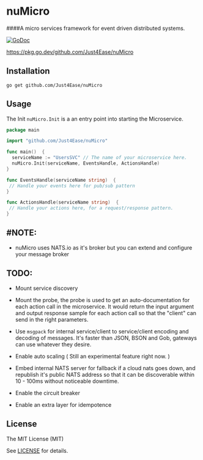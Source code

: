 nuMicro
=========

####A micro services framework for event driven distributed systems.


[![GoDoc](https://godoc.org/github.com/just4ease/nuMicro?status.svg)](https://godoc.org/github.com/just4ease/nuMicro)


https://pkg.go.dev/github.com/Just4Ease/nuMicro

Installation
------------

```
go get github.com/Just4Ease/nuMicro
```

Usage
-----

The Init `nuMicro.Init` is a an entry point into starting the Microservice.


```go
package main

import "github.com/Just4Ease/nuMicro" 

func main()  {
  serviceName := "UsersSVC" // The name of your microservice here.
  nuMicro.Init(serviceName, EventsHandle, ActionsHandle)
}

func EventsHandle(serviceName string)  {
 // Handle your events here for pub/sub pattern
}

func ActionsHandle(serviceName string)  {
 // Handle your actions here, for a request/response pattern.
}
```
#NOTE: 
----
- nuMicro uses NATS.io as it's broker but you can extend and configure your message broker

TODO:
----
- Mount service discovery

- Mount the probe, the probe is used to get an auto-documentation for each action call in the microservice.
It would return the input argument and output response sample for each action call so that the "client" can send in the right parameters.

- Use `msgpack` for internal service/client to service/client encoding and decoding of messages. It's faster than JSON, BSON and Gob, gateways can use whatever they desire.   

- Enable auto scaling ( Still an experimental feature right now. )

- Embed internal NATS server for fallback if a cloud nats goes down, and republish it's public NATS address so that it can be discoverable within 10 - 100ms without noticeable downtime. 

- Enable the circuit breaker
- Enable an extra layer for idempotence


License
-------

The MIT License (MIT)

See [LICENSE](https://github.com/just4ease/nuMicro/blob/master/LICENSE) for details.


[repo-url]: https://github.com/Just4Ease/nuMicro

